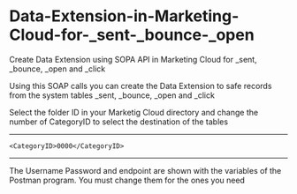 # Data-Extension-in-Marketing-Cloud-for-_sent-_bounce-_open

Create Data Extension using SOPA API in Marketing Cloud for _sent, _bounce, _open and _click

Using this SOAP calls you can create the Data Extension to safe records from the system tables _sent, _bounce, _open and _click 

Select the folder ID in your Marketig Cloud directory and change the number of CategoryID to select the destination of the tables

______________________________________
<!-- Specify folder DE created in -->
    <CategoryID>0000</CategoryID>
______________________________________            


The Username Password and endpoint are shown with the variables of the Postman program. You must change them for the ones you need

